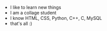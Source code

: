 - I like to learn new things
- I am a collage student
- I know HTML, CSS, Python, C++, C, MySQL
- that's all :)

